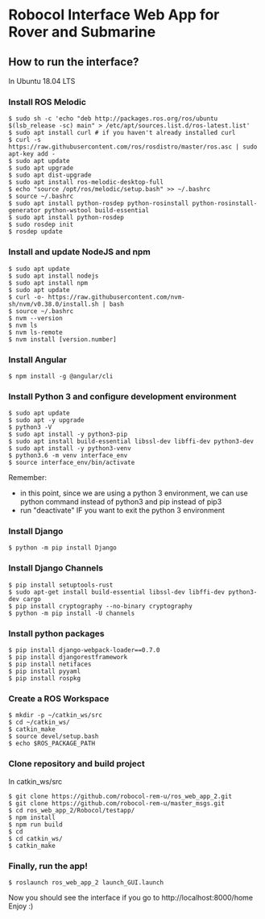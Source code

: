 # Robocol Interface Web App for Rover and Submarine
## How to run the interface?
In Ubuntu 18.04 LTS
### Install ROS Melodic
```console
$ sudo sh -c 'echo "deb http://packages.ros.org/ros/ubuntu $(lsb_release -sc) main" > /etc/apt/sources.list.d/ros-latest.list'
$ sudo apt install curl # if you haven't already installed curl
$ curl -s https://raw.githubusercontent.com/ros/rosdistro/master/ros.asc | sudo apt-key add -
$ sudo apt update
$ sudo apt upgrade
$ sudo apt dist-upgrade
$ sudo apt install ros-melodic-desktop-full
$ echo "source /opt/ros/melodic/setup.bash" >> ~/.bashrc
$ source ~/.bashrc
$ sudo apt install python-rosdep python-rosinstall python-rosinstall-generator python-wstool build-essential
$ sudo apt install python-rosdep
$ sudo rosdep init
$ rosdep update
```
### Install and update NodeJS and npm
```console
$ sudo apt update
$ sudo apt install nodejs
$ sudo apt install npm
$ sudo apt update
$ curl -o- https://raw.githubusercontent.com/nvm-sh/nvm/v0.38.0/install.sh | bash
$ source ~/.bashrc
$ nvm --version
$ nvm ls
$ nvm ls-remote
$ nvm install [version.number]
```
### Install Angular
```console
$ npm install -g @angular/cli
```
### Install Python 3 and configure development environment
```console
$ sudo apt update
$ sudo apt -y upgrade
$ python3 -V
$ sudo apt install -y python3-pip
$ sudo apt install build-essential libssl-dev libffi-dev python3-dev
$ sudo apt install -y python3-venv
$ python3.6 -m venv interface_env
$ source interface_env/bin/activate
```
Remember: 
- in this point, since we are using a python 3 environment, we can use python command instead of python3 and pip instead of pip3
- run "deactivate" IF you want to exit the python 3 environment
### Install Django
```console
$ python -m pip install Django
```
### Install Django Channels
```console
$ pip install setuptools-rust
$ sudo apt-get install build-essential libssl-dev libffi-dev python3-dev cargo
$ pip install cryptography --no-binary cryptography
$ python -m pip install -U channels
```
### Install python packages
```console
$ pip install django-webpack-loader==0.7.0
$ pip install djangorestframework
$ pip install netifaces
$ pip install pyyaml
$ pip install rospkg
```
### Create a ROS Workspace
```console
$ mkdir -p ~/catkin_ws/src
$ cd ~/catkin_ws/
$ catkin_make
$ source devel/setup.bash
$ echo $ROS_PACKAGE_PATH
```
### Clone repository and build project
In catkin_ws/src
```console
$ git clone https://github.com/robocol-rem-u/ros_web_app_2.git
$ git clone https://github.com/robocol-rem-u/master_msgs.git
$ cd ros_web_app_2/Robocol/testapp/
$ npm install
$ npm run build
$ cd
$ cd catkin_ws/
$ catkin_make
```
### Finally, run the app!
```console
$ roslaunch ros_web_app_2 launch_GUI.launch
```
Now you should see the interface if you go to http://localhost:8000/home
Enjoy :)
